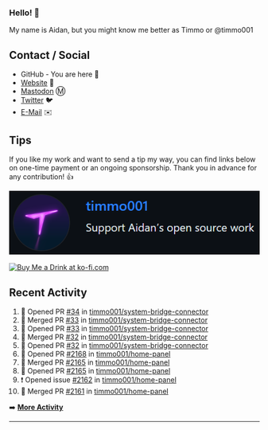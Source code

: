 ### Hello! 👋

My name is Aidan, but you might know me better as Timmo or @timmo001

## Contact / Social

- GitHub - You are here 👋
- [Website](https://timmo.dev) 📙
- <a href="https://fosstodon.org/@timmo" rel="me" target="_blank">Mastodon</a> Ⓜ️
- [Twitter](https://twitter.com/timmo001) 🐦
- [E-Mail](mailto:aidan@timmo.dev) ✉️

## Tips

If you like my work and want to send a tip my way, you can find links below on one-time payment or an ongoing sponsorship. Thank you in advance for any contribution! 👍

[![GitHub Sponsor][sponsor-badge]][sponsor]

<a href="https://ko-fi.com/M4M6YNVS" target="_blank"><img height="36" style="border:0px;height:36px;" src="https://cdn.ko-fi.com/cdn/kofi1.png?v=2" border="0" alt="Buy Me a Drink at ko-fi.com" /></a>

## Recent Activity

<!--START_SECTION:activity-->
1. 💪 Opened PR [#34](https://github.com/timmo001/system-bridge-connector/pull/34) in [timmo001/system-bridge-connector](https://github.com/timmo001/system-bridge-connector)
2. 🎉 Merged PR [#33](https://github.com/timmo001/system-bridge-connector/pull/33) in [timmo001/system-bridge-connector](https://github.com/timmo001/system-bridge-connector)
3. 💪 Opened PR [#33](https://github.com/timmo001/system-bridge-connector/pull/33) in [timmo001/system-bridge-connector](https://github.com/timmo001/system-bridge-connector)
4. 🎉 Merged PR [#32](https://github.com/timmo001/system-bridge-connector/pull/32) in [timmo001/system-bridge-connector](https://github.com/timmo001/system-bridge-connector)
5. 💪 Opened PR [#32](https://github.com/timmo001/system-bridge-connector/pull/32) in [timmo001/system-bridge-connector](https://github.com/timmo001/system-bridge-connector)
6. 💪 Opened PR [#2168](https://github.com/timmo001/home-panel/pull/2168) in [timmo001/home-panel](https://github.com/timmo001/home-panel)
7. 🎉 Merged PR [#2165](https://github.com/timmo001/home-panel/pull/2165) in [timmo001/home-panel](https://github.com/timmo001/home-panel)
8. 💪 Opened PR [#2165](https://github.com/timmo001/home-panel/pull/2165) in [timmo001/home-panel](https://github.com/timmo001/home-panel)
9. ❗️ Opened issue [#2162](https://github.com/timmo001/home-panel/issues/2162) in [timmo001/home-panel](https://github.com/timmo001/home-panel)
10. 🎉 Merged PR [#2161](https://github.com/timmo001/home-panel/pull/2161) in [timmo001/home-panel](https://github.com/timmo001/home-panel)
<!--END_SECTION:activity-->

➡️  **[More Activity](/RECENT-ACTIVITY.md)**

---

[sponsor-badge]: https://github.com/timmo001/timmo001/blob/master/sponsor.png?raw=true
[sponsor]: https://github.com/sponsors/timmo001?o=esc
